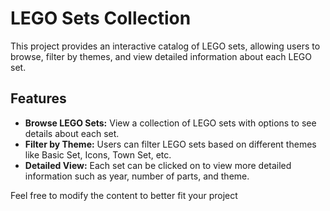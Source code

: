 # LEGO Sets Collection

This project provides an interactive catalog of LEGO sets, allowing users to browse, filter by themes, and view detailed information about each LEGO set.

## Features

- **Browse LEGO Sets:** View a collection of LEGO sets with options to see details about each set.
- **Filter by Theme:** Users can filter LEGO sets based on different themes like Basic Set, Icons, Town Set, etc.
- **Detailed View:** Each set can be clicked on to view more detailed information such as year, number of parts, and theme.

Feel free to modify the content to better fit your project


